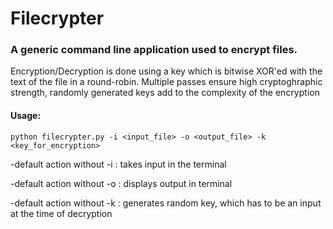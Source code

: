 # Filecrypter
### A generic command line application used to encrypt files.

Encryption/Decryption is done using a key which is bitwise XOR'ed with the text of the file in a round-robin.
Multiple passes ensure high cryptoghraphic strength, randomly generated keys add to the complexity of the encryption

#### Usage: 

    python filecrypter.py -i <input_file> -o <output_file> -k <key_for_encryption>
   -default action without -i : takes input in the terminal
   
   -default action without -o : displays output in terminal
   
   -default action without -k : generates random key, which has to be an input at the time of decryption
